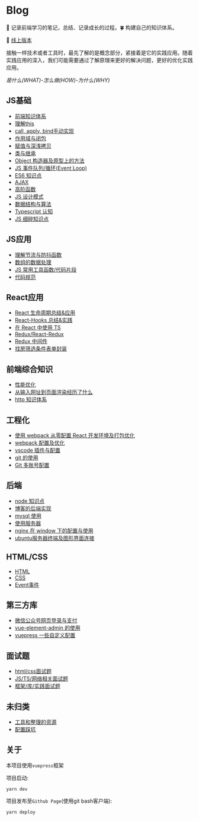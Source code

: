 # Blog

:seedling: 记录前端学习的笔记，总结、记录成长的过程。:four_leaf_clover: 构建自己的知识体系。

:whale: [线上版本](https://xblcity.github.io/blog/)

接触一样技术或者工具时，最先了解的是概念部分，紧接着是它的实践应用。随着实践应用的深入，我们可能需要通过了解原理来更好的解决问题，更好的优化实践应用。

_是什么(WHAT)-怎么做(HOW)-为什么(WHY)_

## JS基础
     
- [前端知识体系](https://github.com/xblcity/blog/blob/master/js-base/summary.md)
- [理解this](https://github.com/xblcity/blog/blob/master/js-base/this.md)
- [call, apply, bind手动实现](https://github.com/xblcity/blog/blob/master/js-base/call.md)
- [作用域与闭包](https://github.com/xblcity/blog/blob/master/js-base/scope-closures.md)
- [赋值与深浅拷贝](https://github.com/xblcity/blog/blob/master/js-base/copy.md)
- [类与继承](https://github.com/xblcity/blog/blob/master/js-base/inherit.md)
- [Object 构造器及原型上的方法](https://github.com/xblcity/blog/blob/master/js-base/object-methods.md)
- [JS 事件队列/循环(Event Loop)](https://github.com/xblcity/blog/blob/master/js-base/eventloop.md)
- [ES6 知识点](https://github.com/xblcity/blog/blob/master/js-base/es6.md)
- [AJAX](https://github.com/xblcity/blog/blob/master/js-base/ajax.md)
- [高阶函数](https://github.com/xblcity/blog/blob/master/js-base/func-program.md)
- [JS 设计模式](https://github.com/xblcity/blog/blob/master/js-base/design-mode.md)
- [数据结构与算法](https://github.com/xblcity/blog/blob/master/js-base/algorithm.md)
- [Typescript 认知](https://github.com/xblcity/blog/blob/master/js-base/ts-basic.md)
- [JS 细碎知识点](https://github.com/xblcity/blog/blob/master/js-base/knowledge-points.md)
    
## JS应用
     
- [理解节流与防抖函数](https://github.com/xblcity/blog/blob/master/js-practice/throttle.md)
- [数组的数据处理](https://github.com/xblcity/blog/blob/master/js-practice/array.md)
- [JS 常用工具函数/代码片段](https://github.com/xblcity/blog/blob/master/js-practice/utils.md)
- [代码规范](https://github.com/xblcity/blog/blob/master/js-practice/beautyjs.md)
    
## React应用
     
- [React 生命周期总结&应用](https://github.com/xblcity/blog/blob/master/react/lifecycle.md)
- [React-Hooks 总结&实践](https://github.com/xblcity/blog/blob/master/react/react-hooks.md)
- [在 React 中使用 TS](https://github.com/xblcity/blog/blob/master/react/react-ts.md)
- [Redux/React-Redux](https://github.com/xblcity/blog/blob/master/react/redux.md)
- [Redux 中间件](https://github.com/xblcity/blog/blob/master/react/redux-middleware.md)
- [找房筛选条件表单封装](https://github.com/xblcity/blog/blob/master/react/find-house.md)
    
## 前端综合知识
     
- [性能优化](https://github.com/xblcity/blog/blob/master/fe-system/performance.md)
- [从输入网址到页面渲染经历了什么](https://github.com/xblcity/blog/blob/master/fe-system/render.md)
- [http 知识体系](https://github.com/xblcity/blog/blob/master/fe-system/http.md)
    
## 工程化
     
- [使用 webpack 从零配置 React 开发环境及打包优化](https://github.com/xblcity/blog/blob/master/fe-engineering/webpack-react.md)
- [webpack 配置及优化](https://github.com/xblcity/blog/blob/master/fe-engineering/webpack.md)
- [vscode 插件与配置](https://github.com/xblcity/blog/blob/master/fe-engineering/vs.md)
- [git 的使用](https://github.com/xblcity/blog/blob/master/fe-engineering/git.md)
- [Git 多账号配置](https://github.com/xblcity/blog/blob/master/fe-engineering/git-account.md)
    
## 后端
     
- [node 知识点](https://github.com/xblcity/blog/blob/master/backend/little-points.md)
- [博客的后端实现](https://github.com/xblcity/blog/blob/master/backend/blog.md)
- [mysql 使用](https://github.com/xblcity/blog/blob/master/backend/mysql.md)
- [使用服务器](https://github.com/xblcity/blog/blob/master/backend/server.md)
- [nginx 在 window 下的配置与使用](https://github.com/xblcity/blog/blob/master/backend/nginx.md)
- [ubuntu服务器终端及图形界面连接](https://github.com/xblcity/blog/blob/master/backend/ubuntu.md)
    
## HTML/CSS
     
- [HTML](https://github.com/xblcity/blog/blob/master/html-css/html.md)
- [CSS](https://github.com/xblcity/blog/blob/master/html-css/css.md)
- [Event事件](https://github.com/xblcity/blog/blob/master/html-css/event.md)
    
## 第三方库
     
- [微信公众号网页登录与支付](https://github.com/xblcity/blog/blob/master/library/wx-web.md)
- [vue-element-admin 的使用](https://github.com/xblcity/blog/blob/master/library/vue-admin.md)
- [vuepress 一些自定义配置](https://github.com/xblcity/blog/blob/master/library/vuepress.md)
    
## 面试题
     
- [html/css面试题](https://github.com/xblcity/blog/blob/master/interview/html.md)
- [JS/TS/网络相关面试题](https://github.com/xblcity/blog/blob/master/interview/js.md)
- [框架/库/实践面试题](https://github.com/xblcity/blog/blob/master/interview/library.md)
    
## 未归类
     
- [工具和整理的资源](https://github.com/xblcity/blog/blob/master/others/tool.md)
- [配置踩坑](https://github.com/xblcity/blog/blob/master/others/config-question.md)
    
## 关于

本项目使用`vuepress`框架

项目启动:

`yarn dev`

项目发布至`Github Page`(使用git bash客户端):

`yarn deploy`

